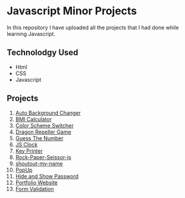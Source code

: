 # Javascript Minor Projects
In this repository I have uploaded all the projects that I had done while learning Javascript.
## Technolodgy Used
  - Html
  - CSS
  - Javascript
## Projects
1. [Auto Background Changer](https://github.com/i-Riyaj/Javascript-project-learnings/tree/main/AutoBackgroundChanger)
2. [BMI Calculator](https://github.com/i-Riyaj/Javascript-project-learnings/tree/main/BMI%20Calculator)
3. [Color Scheme Switcher](https://github.com/i-Riyaj/Javascript-project-learnings/tree/main/Color%20Scheme%20Switcher)
4. [Dragon Repeller Game](https://github.com/i-Riyaj/Javascript-project-learnings/tree/main/Dragon%20Repeller)
5. [Guess The Number](https://github.com/i-Riyaj/Javascript-project-learnings/tree/main/Guess%20The%20Number)
6. [JS Clock](https://github.com/i-Riyaj/Javascript-project-learnings/tree/main/JS%20Clock)
7. [Key Printer](https://github.com/i-Riyaj/Javascript-project-learnings/tree/main/KeyPrinter)
8. [Rock-Paper-Seissor-js](https://github.com/i-Riyaj/Javascript-project-learnings/tree/main/Rock-Paper-Seissor-js)
9. [shoutout-my-name](https://github.com/i-Riyaj/Javascript-project-learnings/tree/main/shoutout-my-name)
10. [PopUp](https://github.com/i-Riyaj/Javascript-Learnings_Projects/tree/main/PopUp)
11. [Hide and Show Password](https://github.com/i-Riyaj/Javascript-Learnings_Projects/tree/main/Hide%20and%20Show%20Password)
12. [Portfolio Website](https://github.com/i-Riyaj/Javascript-Learnings_Projects/tree/main/Portfolio%20Website)
13. [Form Validation](https://github.com/i-Riyaj/Javascript-Learnings_Projects/tree/main/Form%20Validation)
